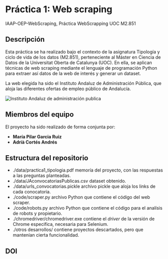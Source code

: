 # Práctica 1: Web scraping
IAAP-OEP-WebScraping,
Práctica WebScrapping UOC M2.851

## Descripción

Esta práctica se ha realizado bajo el contexto de la asignatura Tipología y ciclo de vida de los datos (M2.851), perteneciente
al Máster en Ciencia de Datos de la Universitat Oberta de Catalunya (UOC). En ella, se aplican técnicas de web
scraping mediante el lenguaje de programación Python para extraer así datos de la web de interés y generar un dataset.

La web elegida ha sido el Instituto Andaluz de Administración Pública, que aloja las diferentes ofertas de empleo público de Andalucía.

![Instituto Andaluz de administración publica](https://sindicatotecnos.es/wp-content/uploads/2020/04/Instituto-Andaluz-de-la-Administraci%C3%B3n-P%C3%BAblica.jpg
'Instituto Andaluz de Administración Pública')


## Miembros del equipo

El proyecto ha sido realizado de forma conjunta por:
- **María Pilar Garcia Ruiz**
- **Adrià Cortés Andrés**

## Estructura del repositorio

- ./data/practica1_tipologia.pdf memoría del proyecto, con las respuestas a las preguntas planteadas. 
- ./data/JAconvocatoriasPublicas.csv dataset obtenido.
- ./data/urls_convocatorias.pickle archivo pickle que aloja los links de cada conocatoria.
- ./code/scraper.py archivo Python que contiene el código del web scraper.
- ./code/robots.py archivo Python que contiene el código para el analísis de robots y propietario. 
- ./chromedriver/chromedriver.exe contiene el *driver* de la versión de Chrome especifica, necesaria para Selenium.
- ./otros desarrollos/ contiene proyectos descartados, pero que mantenían cierta funcionalidad.

## DOI 
